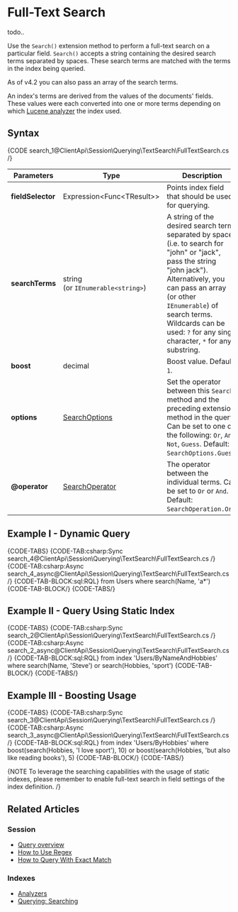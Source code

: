 # Full-Text Search

todo..

Use the `Search()` extension method to perform a full-text search on a particular field. `Search()` accepts a string containing 
the desired search terms separated by spaces. These search terms are matched with the terms in the index being queried.  

As of v4.2 you can also pass an array of the search terms.  

An index's terms are derived from the values of the documents' fields. These values were each converted into one or more terms 
depending on which [Lucene analyzer](../../../../indexes/using-analyzers) the index used.  

## Syntax

{CODE search_1@ClientApi\Session\Querying\TextSearch\FullTextSearch.cs /}

| Parameters | Type | Description |
| ------------- | ------------- | ----- |
| **fieldSelector** | Expression<Func&lt;TResult&gt;> | Points index field that should be used for querying. |
| **searchTerms** | string <br/>(or `IEnumerable<string>`) | A string of the desired search terms separated by spaces (i.e. to search for "john" or "jack", pass the string "john&nbsp;jack"). <br/>Alternatively, you can pass an array (or other `IEnumerable`) of search terms. <br/>Wildcards can be used: `?` for any single character, `*` for any substring. |
| **boost** | decimal | Boost value. Default: `1`. |
| **options** | [SearchOptions](../../../../indexes/querying/searching#search-options) | Set the operator between this `Search` method and the preceding extension method in the query. Can be set to one of the following: `Or`, `And`, `Not`, `Guess`. Default: `SearchOptions.Guess`. |
| **@operator** | [SearchOperator](../../../../indexes/querying/searching#search-operator) | The operator between the individual terms. Can be set to `Or` or `And`. Default: `SearchOperation.Or`. |

## Example I - Dynamic Query

{CODE-TABS}
{CODE-TAB:csharp:Sync search_4@ClientApi\Session\Querying\TextSearch\FullTextSearch.cs /}
{CODE-TAB:csharp:Async search_4_async@ClientApi\Session\Querying\TextSearch\FullTextSearch.cs /}
{CODE-TAB-BLOCK:sql:RQL}
from Users 
where search(Name, 'a*')
{CODE-TAB-BLOCK/}
{CODE-TABS/}

## Example II - Query Using Static Index

{CODE-TABS}
{CODE-TAB:csharp:Sync search_2@ClientApi\Session\Querying\TextSearch\FullTextSearch.cs /}
{CODE-TAB:csharp:Async search_2_async@ClientApi\Session\Querying\TextSearch\FullTextSearch.cs /}
{CODE-TAB-BLOCK:sql:RQL}
from index 'Users/ByNameAndHobbies' 
where search(Name, 'Steve') or search(Hobbies, 'sport')
{CODE-TAB-BLOCK/}
{CODE-TABS/}

## Example III - Boosting Usage

{CODE-TABS}
{CODE-TAB:csharp:Sync search_3@ClientApi\Session\Querying\TextSearch\FullTextSearch.cs /}
{CODE-TAB:csharp:Async search_3_async@ClientApi\Session\Querying\TextSearch\FullTextSearch.cs /}
{CODE-TAB-BLOCK:sql:RQL}
from index 'Users/ByHobbies' 
where boost(search(Hobbies, 'I love sport'), 10) or boost(search(Hobbies, 'but also like reading books'), 5)
{CODE-TAB-BLOCK/}
{CODE-TABS/}

{NOTE To leverage the searching capabilities with the usage of static indexes, please remember to enable full-text search in field settings of the index definition. /}

## Related Articles

### Session

- [Query overview](../../../../client-api/session/querying/how-to-query)
- [How to Use Regex](../../../../client-api/session/querying/how-to-use-regex)
- [How to Query With Exact Match](../../../../client-api/session/querying/text-search/exact-match-search)

### Indexes

- [Analyzers](../../../../indexes/using-analyzers)
- [Querying: Searching](../../../../indexes/querying/searching)

